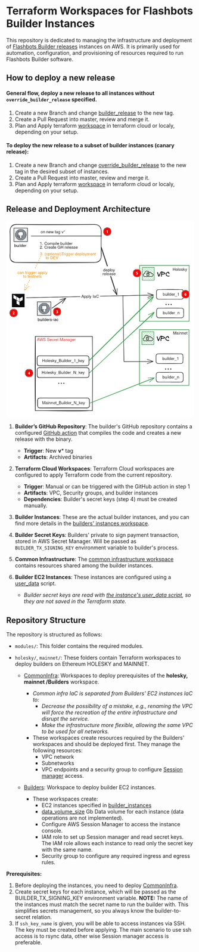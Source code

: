 # Terraform Workspaces for Flashbots Builder Instances

This repository is dedicated to managing the infrastructure and deployment of [Flashbots Builder releases](https://github.com/ManInWeb3/flashbots-builder/releases) instances on AWS. It is primarily used for automation, configuration, and provisioning of resources required to run Flashbots Builder software.

## How to deploy a new release

#### General flow, deploy a new release to all instances without `override_builder_release` specified.
1. Create a new Branch and change [builder_release](https://github.com/ManInWeb3/flashbots-builders-iac/blob/main/holesky/Builders/main.tf#L15) to the new tag.
2. Create a Pull Request into master, review and merge it.
3. Plan and Apply terraform [workspace](https://github.com/ManInWeb3/flashbots-builders-iac/tree/main/holesky/Builders/) in terraform cloud or localy, depending on your setup.

#### To deploy the new release to a subset of builder instances (canary release):
1. Create a new Branch and change [override_builder_release](https://github.com/ManInWeb3/flashbots-builders-iac/blob/main/holesky/Builders/main.tf#L56) to the new tag in the desired subset of instances.
2. Create a Pull Request into master, review and merge it.
3. Plan and Apply terraform [workspace](https://github.com/ManInWeb3/flashbots-builders-iac/tree/main/holesky/Builders/) in terraform cloud or localy, depending on your setup.

## Release and Deployment Architecture
![Release and Deployment Architecture Diagram](.resources/architecture_diagram.png)

1. **Builder’s GitHub Repository**: The builder's GitHub repository contains a configured [GitHub action](https://github.com/ManInWeb3/flashbots-builder/blob/deneb/.github/workflows/release.yml) that compiles the code and creates a new release with the binary.
   - **Trigger**: New **v*** tag
   - **Artifacts**: Archived binaries

2. **Terraform Cloud Workspaces**: Terraform Cloud workspaces are configured to apply Terraform code from the current repository.
   - **Trigger**: Manual or can be triggered with the GitHub action in step 1
   - **Artifacts**: VPC, Security groups, and builder instances
   - **Dependencies**: Builder's secret keys (step 4) must be created manually.

3. **Builder Instances**: These are the actual builder instances, and you can find more details in the [builders' instances workspace](https://github.com/ManInWeb3/flashbots-builders-iac/tree/main/holesky/Builders/).

4. **Builder Secret Keys**: Builders' private to sign payment transaction, stored in AWS Secret Manager. Will be passed as `BUILDER_TX_SIGNING_KEY` environment variable to builder's process.

5. **Common Infrastructure**: The [common infrastructure workspace](https://github.com/ManInWeb3/flashbots-builders-iac/tree/main/holesky/CommonInfra) contains resources shared among the builder instances.

6. **Builder EC2 Instances**: These instances are configured using a [user_data](https://github.com/ManInWeb3/flashbots-builders-iac/blob/main/modules/Builders/files/user_data.sh.tftpl) script.
   - *Builder secret keys are read with [the instance's user_data script](https://github.com/ManInWeb3/flashbots-builders-iac/blob/main/modules/Builders/files/user_data.sh.tftpl#L71), so they are not saved in the Terraform state.*

## Repository Structure

The repository is structured as follows:

- `modules/`: This folder contains the required modules.

- `holesky/`, `mainnet/`: These folders contain Terraform workspaces to deploy builders on Ethereum HOLESKY and MAINNET.
  - [CommonInfra](https://github.com/ManInWeb3/flashbots-builders-iac/tree/main/holesky/CommonInfra): Workspaces to deploy prerequisites of the **holesky, mainnet /Builders** workspace.
    - *Common infra IaC is separated from Builders' EC2 instances IaC to:*
      - *Decrease the possibility of a mistake, e.g., renaming the VPC will force the recreation of the entire infrastructure and disrupt the service.*
      - *Make the infrastructure more flexible, allowing the same VPC to be used for all networks.*
    - These workspaces create resources required by the Builders' workspaces and should be deployed first. They manage the following resources:
      - VPC network
      - Subnetworks
      - VPC endpoints and a security group to configure [Session manager](https://docs.aws.amazon.com/systems-manager/latest/userguide/session-manager.html) access.

  - [Builders](https://github.com/ManInWeb3/flashbots-builders-iac/tree/main/holesky/Builders): Workspace to deploy builder EC2 instances.
    - These workspaces create:
      - EC2 instances specified in [builder_instances](https://github.com/ManInWeb3/flashbots-builders-iac/blob/main/holesky/Builders/main.tf#L38)
      - [data_volume_size](https://github.com/ManInWeb3/flashbots-builders-iac/blob/main/holesky/Builders/main.tf#L8) Gb Data volume for each instance (data operations are not implemented).
      - Configure AWS Session Manager to access the instance console.
      - IAM role to set up Session manager and read secret keys. The IAM role allows each instance to read only the secret key with the same name.
      - Security group to configure any required ingress and egress rules.

**Prerequisites:**
1. Before deploying the instances, you need to deploy [CommonInfra](https://github.com/ManInWeb3/flashbots-builders-iac/tree/main/holesky/CommonInfra).
2. Create secret keys for each instance, which will be passed as the BUILDER_TX_SIGNING_KEY environment variable. **NOTE:** The name of the instances must match the secret name to run the builder with. This simplifies secrets management, so you always know the builder-to-secret relation.
3. If `ssh_key_name` is given, you will be able to access instances via SSH. The key must be created before applying. The main scenario to use ssh access is to rsync data, other wise Session manager access is preferable.
